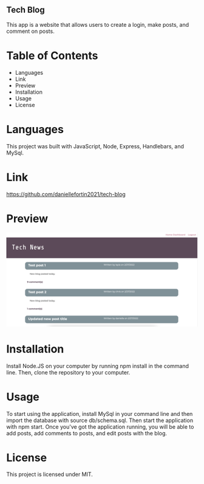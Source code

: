 ## Tech Blog
This app is a website that allows users to create a login, make posts, and comment on posts. 

# Table of Contents
* Languages
* Link
* Preview
* Installation
* Usage
* License

# Languages
This project was built with JavaScript, Node, Express, Handlebars, and MySql.

# Link
https://github.com/daniellefortin2021/tech-blog

# Preview 
![screenshot of tech blog website](./public/assets/tech-blog-screenshot.png)

# Installation
Install Node.JS on your computer by running npm install in the command line. Then, clone the repository to your computer.

# Usage
To start using the application, install MySql in your command line and then import the database with source db/schema.sql. Then start the application with npm start. Once you've got the application running, you will be able to add posts, add comments to posts, and edit posts with the blog.

# License 
This project is licensed under MIT.

